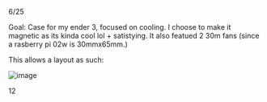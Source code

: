6/25

Goal: Case for my ender 3, focused on cooling. I choose to make it magnetic as its kinda cool lol + satistying. It also featued 2 30m fans (since a rasberry pi 02w is 30mmx65mm.)

This allows a layout as such: 

 ![image](https://github.com/user-attachments/assets/7193a171-dd17-445b-868b-73dc5ac8ab1e)

12
